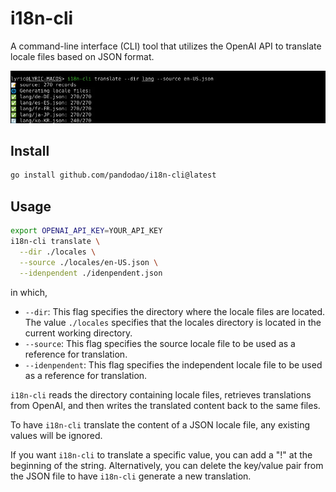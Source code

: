 # i18n-cli

A command-line interface (CLI) tool that utilizes the OpenAI API to translate locale files based on JSON format.

![](./screenshot.webp)

## Install

```bash
go install github.com/pandodao/i18n-cli@latest
```

## Usage

```bash
export OPENAI_API_KEY=YOUR_API_KEY
i18n-cli translate \
  --dir ./locales \
  --source ./locales/en-US.json \
  --idenpendent ./idenpendent.json
```

in which,

- `--dir`: This flag specifies the directory where the locale files are located. The value `./locales` specifies that the locales directory is located in the current working directory.
- `--source`: This flag specifies the source locale file to be used as a reference for translation. 
- `--idenpendent`: This flag specifies the independent locale file to be used as a reference for translation. 

`i18n-cli` reads the directory containing locale files, retrieves translations from OpenAI, and then writes the translated content back to the same files.

To have `i18n-cli` translate the content of a JSON locale file, any existing values will be ignored. 

If you want `i18n-cli` to translate a specific value, you can add a "!" at the beginning of the string. Alternatively, you can delete the key/value pair from the JSON file to have `i18n-cli` generate a new translation.
